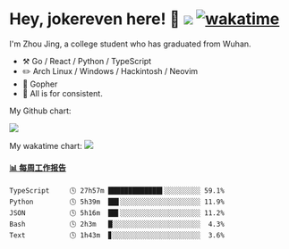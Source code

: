 # Hey, jokereven here! 👋 ![](https://visitor-badge.laobi.icu/badge?page_id=jokereven.readme) [![wakatime](https://wakatime.com/badge/user/eada5769-12fd-41f7-af3d-65254494dce1.svg)](https://wakatime.com/@eada5769-12fd-41f7-af3d-65254494dce1)

I'm Zhou Jing, a college student who has graduated from Wuhan.
-   :hammer_and_pick: Go / React / Python / TypeScript
-   :pencil2: Arch Linux / Windows / Hackintosh / Neovim
-   :seedling: Gopher
-   :thought_balloon: All is for consistent.

My Github chart:

![](https://ghchart.rshah.org/JonnieWayy)

My wakatime chart:
![](https://wakatime.com/share/@jokereven/1679dc82-4bf9-4b63-9203-390d608503de.png)

<!-- waka-box start -->
#### <a href="https://gist.github.com/9f8118785e2d128d746db5f61b0e0a2a" target="_blank">📊 每周工作报告</a>
```text
TypeScript     🕓 27h57m █████████████▌░░░░░░░░░ 59.1%
Python         🕓 5h39m  ██▋░░░░░░░░░░░░░░░░░░░░ 11.9%
JSON           🕓 5h16m  ██▌░░░░░░░░░░░░░░░░░░░░ 11.2%
Bash           🕓 2h3m   █░░░░░░░░░░░░░░░░░░░░░░  4.3%
Text           🕓 1h43m  ▊░░░░░░░░░░░░░░░░░░░░░░  3.6%
```
<!-- Powered by https://github.com/journey-ad/waka-box-go . -->
<!-- waka-box end -->
